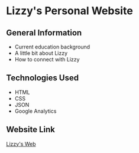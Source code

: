 # Lizzy's Personal Website
## General Information
- Current education background
- A little bit about Lizzy 
- How to connect with Lizzy 
## Technologies Used 
- HTML 
- CSS
- JSON
- Google Analytics 
## Website Link
[Lizzy's Web](zilingli.com)

